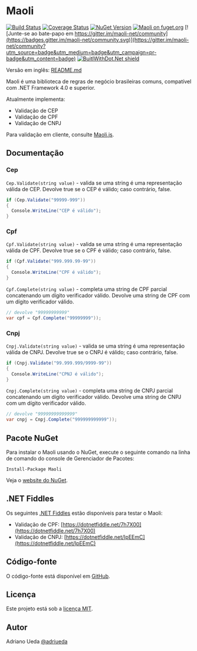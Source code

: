 # Maoli

[![Build Status](https://travis-ci.org/aueda/maoli.svg?branch=master)](https://travis-ci.org/aueda/maoli/)
[![Coverage Status](https://coveralls.io/repos/github/aueda/maoli/badge.svg)](https://coveralls.io/github/aueda/maoli)
[![NuGet Version](https://img.shields.io/nuget/v/Maoli.svg)](https://www.nuget.org/packages/Maoli/)
[![Maoli on fuget.org](https://www.fuget.org/packages/Maoli/badge.svg)](https://www.fuget.org/packages/Maoli)
[![Junte-se ao bate-papo em https://gitter.im/maoli-net/community](https://badges.gitter.im/maoli-net/community.svg)](https://gitter.im/maoli-net/community?utm_source=badge&utm_medium=badge&utm_campaign=pr-badge&utm_content=badge)
[![BuitlWithDot.Net shield](https://builtwithdot.net/project/143/maoli/badge)](https://builtwithdot.net/project/143/maoli)

Versão em inglês: [README.md](https://github.com/aueda/maoli/)

Maoli é uma biblioteca de regras de negócio brasileiras comuns, compatível com .NET Framework 4.0 e superior.

Atualmente implementa:

  * Validação de CEP
  * Validação de CPF
  * Validação de CNPJ

Para validação em cliente, consulte [Maoli.js](https://github.com/aueda/maoli.js/).

## Documentação

### Cep

``Cep.Validate(string value)`` - valida se uma string é uma representação válida de CEP. Devolve true se o CEP é válido; caso contrário, false.

```c#
if (Cep.Validate("99999-999"))
{
  Console.WriteLine("CEP é válido");
}
```

### Cpf

``Cpf.Validate(string value)`` - valida se uma string é uma representação válida de CPF. Devolve true se o CPF é válido; caso contrário, false.

```c#
if (Cpf.Validate("999.999.99-99"))
{
  Console.WriteLine("CPF é válido");
}
```

``Cpf.Complete(string value)`` - completa uma string de CPF parcial concatenando um dígito verificador válido. Devolve uma string de CPF com um dígito verificador válido.

```c#
// devolve "99999999999"
var cpf = Cpf.Complete("99999999")); 
```

### Cnpj

``Cnpj.Validate(string value)`` - valida se uma string é uma representação válida de CNPJ. Devolve true se o CNPJ é válido; caso contrário, false.

```c#
if (Cnpj.Validate("99.999.999/9999-99"))
{
  Console.WriteLine("CPNJ é válido");
}
```
``Cnpj.Complete(string value)`` - completa uma string de CNPJ parcial concatenando um dígito verificador válido. Devolve uma string de CNPJ com um dígito verificador válido.

```c#
// devolve "99999999999999"
var cnpj = Cnpj.Complete("999999999999")); 
```

## Pacote NuGet

Para instalar o Maoli usando o NuGet, execute o seguinte comando na linha de comando do console de Gerenciador de Pacotes:

```
Install-Package Maoli
```

Veja o [website do NuGet](https://www.nuget.org/packages/Maoli/).

## .NET Fiddles

Os seguintes [.NET Fiddles](https://dotnetfiddle.net) estão disponíveis para testar o Maoli: 

* Validação de CPF: [https://dotnetfiddle.net/7h7X00](https://dotnetfiddle.net/7h7X00)
* Validação de CNPJ: [https://dotnetfiddle.net/IpEEmC](https://dotnetfiddle.net/IpEEmC)

## Código-fonte

O código-fonte está disponível em [GitHub](https://github.com/aueda/maoli/).

## Licença

Este projeto está sob a [licença MIT](http://opensource.org/licenses/MIT).

## Autor

Adriano Ueda [@adriueda](https://twitter.com/adriueda)
